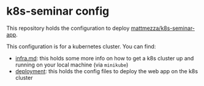 k8s-seminar config
===

This repository holds the configuration to deploy [mattmezza/k8s-seminar-app](https://github.com/mattmezza/k8s-seminar-app).

This configuration is for a kubernetes cluster. You can find:
- [infra.md](infra.md): this holds some more info on how to get a k8s cluster up and running on your local machine (via `minikube`)
- [deployment](deployment): this holds the config files to deploy the web app on the k8s cluster
